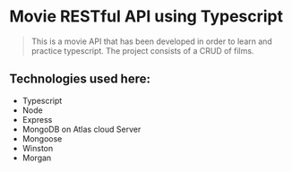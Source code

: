 # Movie RESTful API using Typescript

> This is a movie API that has been developed in order to learn and practice typescript. The project consists of a CRUD of films. 

## Technologies used here:
- Typescript
- Node
- Express
- MongoDB on Atlas cloud Server
- Mongoose
- Winston
- Morgan
